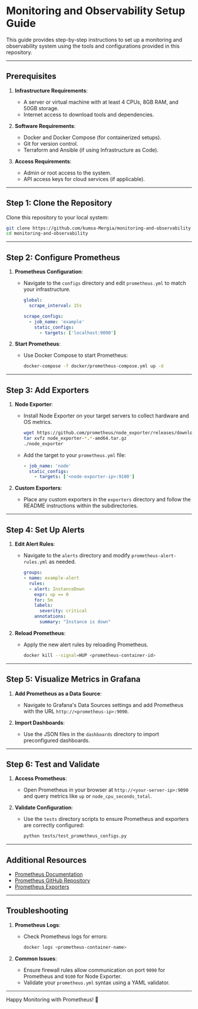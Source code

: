 
# Monitoring and Observability Setup Guide

This guide provides step-by-step instructions to set up a monitoring and observability system using the tools and configurations provided in this repository.

---

## Prerequisites

1. **Infrastructure Requirements**:
   - A server or virtual machine with at least 4 CPUs, 8GB RAM, and 50GB storage.
   - Internet access to download tools and dependencies.

2. **Software Requirements**:
   - Docker and Docker Compose (for containerized setups).
   - Git for version control.
   - Terraform and Ansible (if using Infrastructure as Code).

3. **Access Requirements**:
   - Admin or root access to the system.
   - API access keys for cloud services (if applicable).

---

## Step 1: Clone the Repository

Clone this repository to your local system:
```bash
git clone https://github.com/kumsa-Mergia/monitoring-and-observability.git
cd monitoring-and-observability
```

---

## Step 2: Configure Prometheus

1. **Prometheus Configuration**:
   - Navigate to the `configs` directory and edit `prometheus.yml` to match your infrastructure.
     ```yaml
     global:
       scrape_interval: 15s

     scrape_configs:
       - job_name: 'example'
         static_configs:
           - targets: ['localhost:9090']
     ```

2. **Start Prometheus**:
   - Use Docker Compose to start Prometheus:
     ```bash
     docker-compose -f docker/prometheus-compose.yml up -d
     ```

---

## Step 3: Add Exporters

1. **Node Exporter**:
   - Install Node Exporter on your target servers to collect hardware and OS metrics.
     ```bash
     wget https://github.com/prometheus/node_exporter/releases/download/v*/node_exporter-*.*-amd64.tar.gz
     tar xvfz node_exporter-*.*-amd64.tar.gz
     ./node_exporter
     ```
   - Add the target to your `prometheus.yml` file:
     ```yaml
     - job_name: 'node'
       static_configs:
         - targets: ['<node-exporter-ip>:9100']
     ```

2. **Custom Exporters**:
   - Place any custom exporters in the `exporters` directory and follow the README instructions within the subdirectories.

---

## Step 4: Set Up Alerts

1. **Edit Alert Rules**:
   - Navigate to the `alerts` directory and modify `prometheus-alert-rules.yml` as needed.
     ```yaml
     groups:
     - name: example-alert
       rules:
       - alert: InstanceDown
         expr: up == 0
         for: 5m
         labels:
           severity: critical
         annotations:
           summary: "Instance is down"
     ```

2. **Reload Prometheus**:
   - Apply the new alert rules by reloading Prometheus.
     ```bash
     docker kill --signal=HUP <prometheus-container-id>
     ```

---

## Step 5: Visualize Metrics in Grafana

1. **Add Prometheus as a Data Source**:
   - Navigate to Grafana's Data Sources settings and add Prometheus with the URL `http://<prometheus-ip>:9090`.

2. **Import Dashboards**:
   - Use the JSON files in the `dashboards` directory to import preconfigured dashboards.

---

## Step 6: Test and Validate

1. **Access Prometheus**:
   - Open Prometheus in your browser at `http://<your-server-ip>:9090` and query metrics like `up` or `node_cpu_seconds_total`.

2. **Validate Configuration**:
   - Use the `tests` directory scripts to ensure Prometheus and exporters are correctly configured:
     ```bash
     python tests/test_prometheus_configs.py
     ```

---

## Additional Resources

- [Prometheus Documentation](https://prometheus.io/docs/)
- [Prometheus GitHub Repository](https://github.com/prometheus/prometheus)
- [Prometheus Exporters](https://prometheus.io/docs/instrumenting/exporters/)

---

## Troubleshooting

1. **Prometheus Logs**:
   - Check Prometheus logs for errors:
     ```bash
     docker logs <prometheus-container-name>
     ```

2. **Common Issues**:
   - Ensure firewall rules allow communication on port `9090` for Prometheus and `9100` for Node Exporter.
   - Validate your `prometheus.yml` syntax using a YAML validator.

---

Happy Monitoring with Prometheus! 🚀
